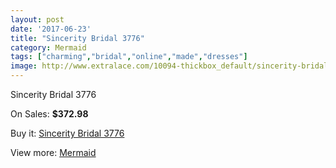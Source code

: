 ```yaml
---
layout: post
date: '2017-06-23'
title: "Sincerity Bridal 3776"
category: Mermaid
tags: ["charming","bridal","online","made","dresses"]
image: http://www.extralace.com/10094-thickbox_default/sincerity-bridal-3776.jpg
---
```

Sincerity Bridal 3776

On Sales: **$372.98**
<a href="https://www.extralace.com/mermaid/4765-sincerity-bridal-3776.html"><amp-img layout="responsive" width="600" height="600" src="//www.extralace.com/10094-thickbox_default/sincerity-bridal-3776.jpg" alt="Sincerity Bridal 3776 0" /></a>
<a href="https://www.extralace.com/mermaid/4765-sincerity-bridal-3776.html"><amp-img layout="responsive" width="600" height="600" src="//www.extralace.com/10097-thickbox_default/sincerity-bridal-3776.jpg" alt="Sincerity Bridal 3776 1" /></a>
<a href="https://www.extralace.com/mermaid/4765-sincerity-bridal-3776.html"><amp-img layout="responsive" width="600" height="600" src="//www.extralace.com/10096-thickbox_default/sincerity-bridal-3776.jpg" alt="Sincerity Bridal 3776 2" /></a>
<a href="https://www.extralace.com/mermaid/4765-sincerity-bridal-3776.html"><amp-img layout="responsive" width="600" height="600" src="//www.extralace.com/10095-thickbox_default/sincerity-bridal-3776.jpg" alt="Sincerity Bridal 3776 3" /></a>

Buy it: [Sincerity Bridal 3776](https://www.extralace.com/mermaid/4765-sincerity-bridal-3776.html "Sincerity Bridal 3776")

View more: [Mermaid](https://www.extralace.com/5-mermaid "Mermaid")